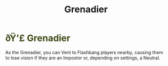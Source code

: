 ﻿---
lang: en-US
title: Grenadier
prev: FortuneTeller
next: Inspector
---
# <font color="#3c4a16">ðŸ’£ <b>Grenadier</b></font> <Badge text="Support" type="tip" vertical="middle"/>

As the Grenadier, you can Vent to Flashbang players nearby, causing them to lose vision if they are an Impostor or, depending on settings, a Neutral.